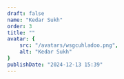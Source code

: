 ```yaml
---
draft: false
name: "Kedar Sukh"
order: 3
title: ""
avatar: {
    src: "/avatars/wsgcuhladoo.png",
    alt: "Kedar Sukh"
}
publishDate: "2024-12-13 15:39"
---
```

